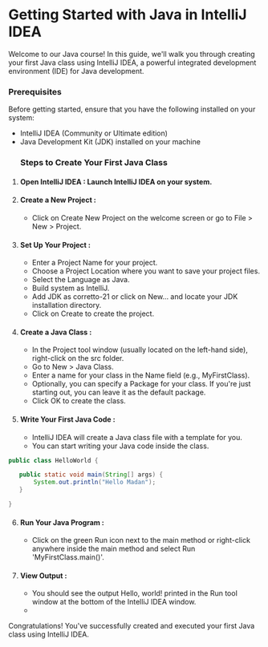 # Getting Started with Java in IntelliJ IDEA
Welcome to our Java course! In this guide, we'll walk you through creating your first Java class using IntelliJ IDEA, a powerful integrated development environment (IDE) for Java development.
### Prerequisites
Before getting started, ensure that you have the following installed on your system:
- IntelliJ IDEA (Community or Ultimate edition)
- Java Development Kit (JDK) installed on your machine
  ### Steps to Create Your First Java Class
1. #### Open IntelliJ IDEA : Launch IntelliJ IDEA on your system.
2. #### Create a New Project :
     - Click on Create New Project on the welcome screen or go to File > New > Project.
3. #### Set Up Your Project :
     - Enter a Project Name for your project.
     - Choose a Project Location where you want to save your project files.
     - Select the Language as Java.
     - Build system as IntelliJ.
     - Add JDK as corretto-21 or click on New... and locate your JDK installation directory.
     - Click on Create to create the project.
4. #### Create a Java Class :
     - In the Project tool window (usually located on the left-hand side), right-click on the src folder.
     - Go to New > Java Class.
     - Enter a name for your class in the Name field (e.g., MyFirstClass).
     - Optionally, you can specify a Package for your class. If you're just starting out, you can leave it as the default package.
     - Click OK to create the class.
5. #### Write Your First Java Code :
     - IntelliJ IDEA will create a Java class file with a template for you.
     - You can start writing your Java code inside the class.
 ```java
public class HelloWorld {

    public static void main(String[] args) {
        System.out.println("Hello Madan");
    }

}
```

6. #### Run Your Java Program :
   - Click on the green Run icon next to the main method or right-click anywhere inside the main method and select Run 'MyFirstClass.main()'.
7. #### View Output :
   - You should see the output Hello, world! printed in the Run tool window at the bottom of the IntelliJ IDEA window.
   - 
  
Congratulations! You've successfully created and executed your first Java class using IntelliJ IDEA.



  
  
